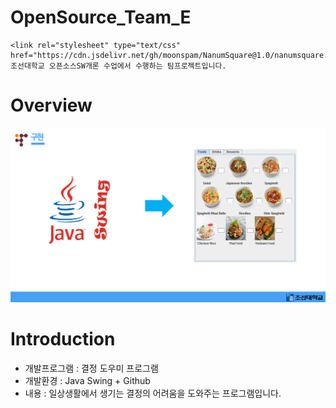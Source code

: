 # OpenSource_Team_E
    <link rel="stylesheet" type="text/css" href="https://cdn.jsdelivr.net/gh/moonspam/NanumSquare@1.0/nanumsquare.css">조선대학교 오픈소스SW개론 수업에서 수행하는 팀프로젝트입니다.


# Overview
![ex_screenshot](./img/overview.PNG)



# Introduction
* 개발프로그램 : 결정 도우미 프로그램
* 개발환경 : Java Swing + Github
* 내용 : 일상생활에서 생기는 결정의 어려움을 도와주는 프로그램입니다.


